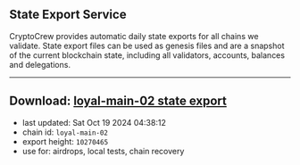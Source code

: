 ## State Export Service
CryptoCrew provides automatic daily state exports for all chains we validate. State export files can be used as genesis files and are a snapshot of the current blockchain state, including all validators, accounts, balances and delegations.

---
**Download: [loyal-main-02 state export](https://dl-eu2.ccvalidators.com/SERVICE/loyal/loyal-main-02_export_10270465.json)**
---

- last updated: Sat Oct 19 2024 04:38:12
- chain id: `loyal-main-02`
- export height: `10270465`
- use for: airdrops, local tests, chain recovery
